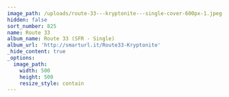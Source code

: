 ```yaml
---
image_path: /uploads/route-33---kryptonite---single-cover-600px-1.jpeg
hidden: false
sort_number: 825
name: Route 33
album_name: Route 33 (SFR - Single)
album_url: 'http://smarturl.it/Route33-Kryptonite'
_hide_content: true
_options:
  image_path:
    width: 500
    height: 500
    resize_style: contain
---
```


